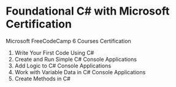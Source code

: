 # Foundational C# with Microsoft Certification
Microsoft FreeCodeCamp 6 Courses Certification
1. Write Your First Code Using C#
2. Create and Run Simple C# Console Applications
3. Add Logic to C# Console Applications
4. Work with Variable Data in C# Console Applications
5. Create Methods in C#
